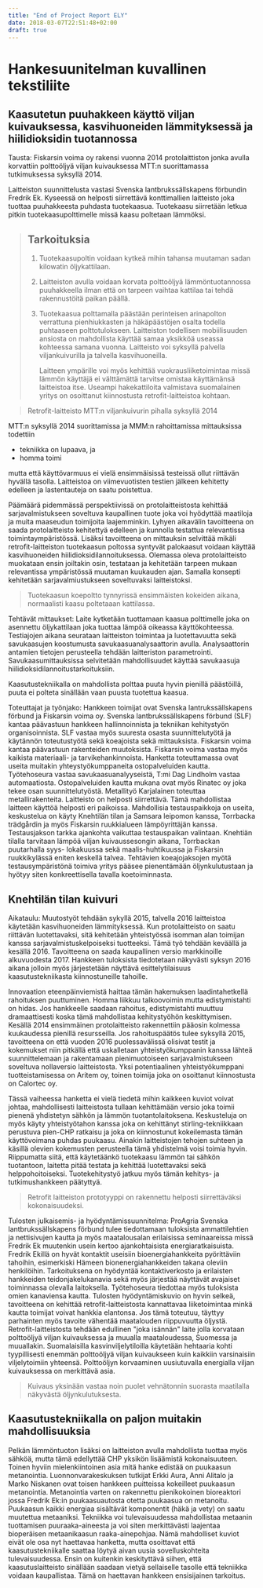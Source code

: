 ```yaml
---
title: "End of Project Report ELY"
date: 2018-03-07T22:51:48+02:00
draft: true
---
```

# Hankesuunitelman kuvallinen tekstiliite

## Kaasutetun puuhakkeen käyttö viljan kuivauksessa, kasvihuoneiden lämmityksessä ja hiilidioksidin tuotannossa

Tausta: Fiskarsin voima oy rakensi vuonna 2014 protolaittiston jonka avulla korvattiin polttoöljyä viljan kuivauksessa MTT:n suorittamassa tutkimuksessa syksyllä 2014. 

Laitteiston suunnittelusta vastasi Svenska lantbrukssällskapens förbundin Fredrik Ek. Kyseessä on helposti siirrettävä konttimallien laitteisto joka tuottaa puuhakkeesta puhdasta tuotekaasua. Tuotekaasu siirretään letkua pitkin tuotekaasupolttimelle missä kaasu poltetaan lämmöksi.

> ## Tarkoituksia
> 
> 1. Tuotekaasupoltin voidaan kytkeä mihin tahansa muutaman sadan kilowatin öljykattilaan.
> 2. Laitteiston avulla voidaan korvata polttoöljyä lämmöntuotannossa puuhakkeella ilman 
> että on tarpeen vaihtaa kattilaa tai tehdä rakennustöitä paikan päällä.
>
> 3. Tuotekaasua polttamalla päästään perinteisen arinapolton verrattuna pienhiukkasten ja
> häkäpäästöjen osalta todella puhtaaseen polttotulokseen. Laitteiston todellisen
> mobiilisuuden ansiosta on mahdollista käyttää samaa yksikköä useassa kohteessa samana
> vuonna. Laitteisto voi syksyllä palvella viljankuivurilla ja talvella kasvihuoneilla. 
>
>    Laitteen ympärille voi myös kehittää vuokrausliiketoimintaa missä lämmön käyttäjä ei välttämättä tarvitse omistaa käyttämänsä laitteistoa itse. Useampi hakekattiloita valmistava suomalainen yritys on osoittanut kiinnostusta retrofit-laitteistoa kohtaan.

> Retrofit-laitteisto MTT:n viljankuivurin pihalla syksyllä 2014

MTT:n syksyllä 2014 suorittamissa ja MMM:n rahoittamissa mittauksissa todettiin 

* tekniikka on lupaava, ja
* homma toimi

mutta että käyttövarmuus ei vielä ensimmäisissä testeissä ollut riittävän hyvällä tasolla. Laitteistoa on viimevuotisten testien jälkeen kehitetty edelleen ja lastentauteja on saatu poistettua. 

Päämäärä pidemmässä perspektiivissä on protolaitteistosta kehittää sarjavalmistukseen soveltuva kaupallinen tuote joka voi hyödyttää maatiloja ja muita maaseudun toimijoita laajemminkin. Lyhyen aikavälin tavoitteena on saada protolaitteisto kehitettyä edelleen ja kunnolla testattua relevantissa toimintaympäristössä. Lisäksi tavoitteena on mittauksin selvittää mikäli retrofit-laitteiston tuotekaasun poltossa syntyvät palokaasut voidaan käyttää kasvihuoneiden hiilidioksidilannoituksessa. Olemassa oleva protolaitteisto muokataan ensin joiltakin osin, testataan ja kehitetään tarpeen mukaan relevantissa ympäristössä muutaman kuukauden ajan. Samalla konsepti kehitetään sarjavalmiustukseen soveltuvaksi laitteistoksi.
 
> Tuotekaasun koepoltto tynnyrissä ensimmäisten kokeiden aikana, normaalisti kaasu poltetaaan kattilassa.

Tehtävät mittaukset: Laite kytketään tuottamaan kaasua polttimelle joka on asennettu öljykattilaan joka tuottaa lämpöä oikeassa käyttökohteessa. Testiajojen aikana seurataan laitteiston toimintaa ja luotettavuutta sekä savukaasujen koostumusta savukaasuanalysaattorin avulla. Analysaattorin antamien tietojen perusteella tehdään laitteriston parametrointi. Savukaasumittauksissa selvitetään mahdollisuudet käyttää savukaasuja hiilidioksidilannoitustarkoituksiin.

Kaasutustekniikalla on mahdollista polttaa puuta hyvin pienillä päästöillä, puuta ei polteta sinällään vaan puusta tuotettua kaasua.

Toteuttajat ja työnjako: Hankkeen  toimijat ovat Svenska lantrukssällskapens förbund  ja Fiskarsin voima oy. Svenska lantbrukssällskapens förbund (SLF) kantaa päävastuun hankkeen hallinnoinnista ja tekniikan kehitystyön organisoinnista. SLF vastaa myös suuresta osasta suunnittelutyötä ja käytännön toteutustyötä
sekä koeajoista sekä mittauksista. Fiskarsin voima kantaa päävastuun rakenteiden muutoksista. Fiskarsin voima vastaa myös kaikista materiaali- ja tarvikehankinnoista. Hanketta toteuttamassa ovat useita muitakin yhteystyökumppaneita ostopalveluiden kautta. Työtehoseura vastaa savukaasuanalyyseistä, T:mi Dag Lindholm vastaa automaatiosta. Ostopalveluiden kautta mukana ovat myös Rinatec oy joka tekee osan suunnittelutyöstä. Metallityö Karjalainen toteuttaa metallirakenteita. 
Laitteisto on helposti siirrettävä. Tämä mahdollistaa laitteen käyttöä helposti eri paikoissa. Mahdollisia testauspaikkoja on useita, keskustelua on käyty Knehtilän tilan ja Samsara leipomon kanssa, Torrbacka trädgårdin ja myös Fiskarsin ruukkialueen lämpöyrittäjän kanssa. Testausjakson tarkka ajankohta vaikuttaa testauspaikan valintaan. Knehtiän tilalla tarvitaan lämpöä viljan kuivaussesongin aikana, Torrbackan puutarhalla syys- lokakuussa sekä maalis-huhtikuussa ja Fiskarsin ruukkikylässä eniten keskellä talvea. Tehtävien koeajojaksojen myötä testausympäristönä toimiva yritys pääsee pienentämään öljynkulutustaan ja hyötyy siten konkreettisella tavalla koetoiminnasta. 
 
## Knehtilän tilan kuivuri

Aikataulu: Muutostyöt tehdään sykyllä 2015, talvella 2016 laitteistoa käytetään kasvihuoneiden lämmityksessä. Kun protolaitteisto on saatu riittävän luotettavaksi, sitä kehitetään yhteistyössä isomman alan toimijan kanssa sarjavalmistuskelpoiseksi tuotteeksi. Tämä työ tehdään keväällä ja kesällä 2016. Tavoitteena on saada kaupallinen versio markkinoille alkuvuodesta 2017. Hankkeen tuloksista tiedotetaan näkyvästi syksyn 2016 aikana jolloin myös järjestetään näyttävä esittelytilaisuus kaasutustekniikasta kiinnostuneille tahoille. 

Innovaation eteenpäinviemistä haittaa tämän hakemuksen laadintahetkellä rahoituksen puuttuminen. Homma liikkuu talkoovoimin mutta edistymistahti on hidas. Jos hankkeelle saadaan rahoitus, edistymistahti muuttuu dramaattisesti koska tämä mahdollistaa kehitystyöhön keskittymisen. Kesällä 2014 ensimmäinen protolaitteisto rakennettiin pääosin kolmessa kuukaudessa pienillä resursseilla. Jos rahoituspäätös tulee syksyllä 2015, tavoitteena on että vuoden 2016 puolessavälissä olisivat testit ja kokemukset niin pitkällä että uskalletaan yhteistyökumppanin kanssa lähteä suunnittelemaan ja rakentamaan pienimuotoiseen sarjavalmistukseen soveltuva nollaversio laitteistosta. Yksi potentiaalinen yhteistyökumppani tuotteistamisessa on Aritem oy, toinen toimija joka on osoittanut kiinnostusta on Calortec oy.

Tässä vaiheessa hanketta ei vielä tiedetä mihin kaikkeen kuviot voivat johtaa, mahdollisesti laitteistosta tullaan kehittämään versio joka toimii pienenä yhdistetyn sähkön ja lämmön tuotantolaitoksena. Keskusteluja on myös käyty yhteistyötahon kanssa joka on kehittänyt stirling-tekniikkaan perustuva pien-CHP ratkaisu ja joka on kiinnostunut kokeilemasta tämän käyttövoimana puhdas puukaasu. Ainakin laitteistojen tehojen suhteen ja käsillä olevien kokemusten perusteella tämä yhdistelmä voisi toimia hyvin. Riippumatta siitä, että käytetäänkö tuotekaasu lämmön tai sähkön tuotantoon, laitetta pitää testata ja kehittää luotettavaksi sekä helppohoitoiseksi. Tuotekehitystyö jatkuu myös tämän kehitys- ja tutkimushankkeen päätyttyä. 
 
> Retrofit laitteiston prototyyppi on rakennettu helposti siirrettäväksi kokonaisuudeksi.

Tulosten julkaisemis- ja hyödyntämissuunnitelma: ProAgria Svenska lantbrukssällskapens förbund tulee tiedottamaan tuloksista ammattilehtien ja nettisivujen kautta ja myös maatalousalan erilaisissa seminaareissa missä Fredrik Ek muutenkin usein kertoo ajankohtaisista energiaratkaisuista. Fredrik Ekillä on hyvät kontaktit useisiin bioenergiahankkeita pyörittäviin tahoihin, esimerkiski Hämeen bionenergiahankkeiden takana oleviin henkilöihin. Tarkoituksena on hyödyntää kontaktiverkosto ja erilaisten hankkeiden teidonjakelukanavia sekä myös järjestää näyttävät avajaiset toiminnassa olevalla laitoksella.  Työtehoseura tiedottaa myös tuloksista omien kanaviensa kautta. Tulosten hyödyntämiskuvio on hyvin selkeä, tavoitteena on kehittää retrofit-laitteistosta kannattavaa liiketoimintaa minkä kautta toimijat voivat hankkia elantonsa. Jos tämä toteutuu, täyttyy parhainten myös tavoite vähentää maatalouden riippuvuutta öljystä. Retrofit-laitteistosta tehdään edullinen "joka isännän" laite jolla korvataan polttoöljyä viljan kuivauksessa ja muualla maataloudessa, Suomessa ja muuallakin. Suomalaisilla kasvinviljelytiloilla käytetään hehtaaria kohti tyypillisesti enemmän polttoöljyä viljan kuivaukseen kuin kaikkiin varsinaisiin viljelytoimiin yhteensä. Polttoöljyn korvaaminen uusiutuvalla energialla viljan kuivauksessa on merkittävä asia. 
 
> Kuivaus yksinään vastaa noin puolet vehnätonnin suorasta maatilalla näkyvästä öljynkulutuksesta.

## Kaasutustekniikalla on paljon muitakin mahdollisuuksia

Pelkän lämmöntuoton lisäksi on laitteiston avulla mahdollista tuottaa myös sähköä, mutta tämä edellyttää CHP yksikön lisäämistä kokonaisuuteen. Toinen hyviin mielenkiintoinen asia mitä hanke edistää on puukaasun metanointia. Luonnonvarakeskuksen tutkijat Erkki Aura, Anni Alitalo ja Marko Niskanen ovat toisen hankkeen puitteissa kokeilleet puukaasun metanointia. Metanointia varten on rakennettu pienikokoinen bioreaktori jossa Fredrik Ek:in puukaasuautosta otetta puukaasua on metanoitu. Puukaasun kaikki energiaa sisältävät komponentit (häkä ja vety) on saatu muutettua metaaniksi. Tekniikka voi tulevaisuudessa mahdollistaa metaanin tuottamisen puuraaka-aineesta ja voi siten merkittävästi laajentaa bioperäisen metaanikaasun raaka-ainepohjaa. Nämä mahdolliset kuviot eivät ole osa nyt haettavaa hanketta, mutta osoittavat että kaasutustekniikalle saattaa löytyä aivan uusia sovelluskohteita tulevaisuudessa. Ensin on kuitenkin keskityttävä siihen, että kaasutuslaitteisto sinällään saadaan vietyä sellaiselle tasolle että tekniikka voidaan kaupallistaa. Tämä on haettavan hankkeen ensisijainen tarkoitus. 